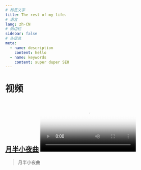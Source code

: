 ```yaml
---
# 标签文字
title: The rest of my life.
# 语言
lang: zh-CN
# 侧边栏
sidebar: false
# 头信息
meta:
  - name: description
    content: hello
  - name: keywords
    content: super duper SEO
---
```


# 视频

## [月半小夜曲](/nervecat/index.html)  <video id="video" controls="" preload="none" poster="/photo/fm.jpg"> <source id="mp4" src="https://www.bilibili.com/video/BV18a4y147h9" type="video/flv"> </video>
> 月半小夜曲
